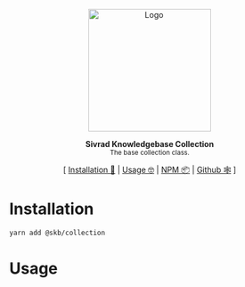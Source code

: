<p align="center"><img height="220px" src="https://i.imgur.com/48BeKfE.png" alt="Logo" /><p>

<p align="center">
  <strong>Sivrad Knowledgebase Collection</strong><br />
  <sub>The base collection class.</sub>
</p>

<p align="center">
  [ <a href="#installation">Installation 💾</a> | <a href="#usage">Usage 🤓</a> | <a href="https://www.npmjs.com/package/@nix2/PACKAGE_NAME">NPM 📦</a> | <a href="https://github.com/nix2io/readme-template">Github 🕸</a> ]
</p>

# Installation

```sh
yarn add @skb/collection
```

# Usage
